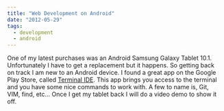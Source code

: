 ```yaml
---
title: "Web Development on Android"
date: "2012-05-29"
tags:
  - development
  - android
---
```


One of my latest purchases was an Android Samsung Galaxy Tablet 10.1. Unfortunately I have to get a replacement but it happens. So getting back on track I am new to an Android device. I found a great app on the Google Play Store, called [Terminal IDE](https://play.google.com/store/apps/details?id=com.spartacusrex.spartacuside&feature=search_result). This app brings you access to the terminal and you have some nice commands to work with. A few to name is, Git, VIM, find, etc… Once I get my tablet back I will do a video demo to show it off.
